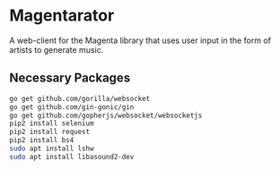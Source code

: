 # Magentarator
A web-client for the Magenta library that uses user input in the form of artists to generate music.

## Necessary Packages
```bash
go get github.com/gorilla/websocket
go get github.com/gin-gonic/gin
go get github.com/gopherjs/websocket/websocketjs
pip2 install selenium
pip2 install request
pip2 install bs4
sudo apt install lshw
sudo apt install libasound2-dev
```
